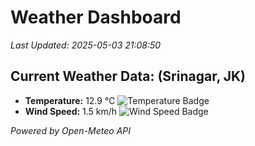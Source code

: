
# Weather Dashboard

_Last Updated: 2025-05-03 21:08:50_

## Current Weather Data: (Srinagar, JK)
- **Temperature:** 12.9 °C ![Temperature Badge](https://img.shields.io/badge/Temperature-Low%20Temp-blue)
- **Wind Speed:** 1.5 km/h ![Wind Speed Badge](https://img.shields.io/badge/Wind%20Speed-Light%20Wind-blue)

*Powered by Open-Meteo API*
